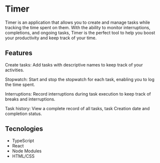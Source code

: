 # Timer

Timer is an application that allows you to create and manage tasks while tracking the time spent on them. With the ability to monitor interruptions, completions, and ongoing tasks, Timer is the perfect tool to help you boost your productivity and keep track of your time.

## Features
Create tasks: Add tasks with descriptive names to keep track of your activities.

Stopwatch: Start and stop the stopwatch for each task, enabling you to log the time spent.

Interruptions: Record interruptions during task execution to keep track of breaks and interruptions.

Task history: View a complete record of all tasks, task Creation date and completion status.

## Tecnologies

- TypeScript
- React
- Node Modules
- HTML/CSS